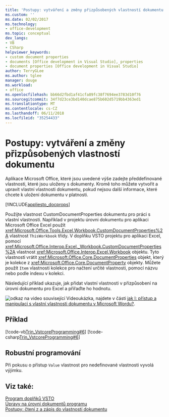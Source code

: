 ```yaml
---
title: 'Postupy: vytváření a změny přizpůsobených vlastností dokumentu'
ms.custom: ''
ms.date: 02/02/2017
ms.technology:
- office-development
ms.topic: conceptual
dev_langs:
- VB
- CSharp
helpviewer_keywords:
- custom document properties
- documents [Office development in Visual Studio], properties
- document properties [Office development in Visual Studio]
author: TerryGLee
ms.author: tglee
manager: douge
ms.workload:
- office
ms.openlocfilehash: bb66d2fbd1af41cfa89fc38f7694ee3783d10f76
ms.sourcegitcommit: 34f7d23ce3bd140dcae875b602d5719bb4363ed1
ms.translationtype: MT
ms.contentlocale: cs-CZ
ms.lasthandoff: 06/11/2018
ms.locfileid: "35254433"
---
```

# <a name="how-to-create-and-modify-custom-document-properties"></a>Postupy: vytváření a změny přizpůsobených vlastností dokumentu
  Aplikace Microsoft Office, které jsou uvedené výše zadejte předdefinované vlastnosti, které jsou uloženy s dokumenty. Kromě toho můžete vytvořit a upravit vlastní vlastnosti dokumentu, pokud nejsou další informace, které chcete k uložení dokumentu v platnosti.  
  
 [!INCLUDE[appliesto_docprops](../vsto/includes/appliesto-docprops-md.md)]  
  
 Použijte vlastnost CustomDocumentProperties dokumentu pro práci s vlastní vlastnosti. Například v projektu úrovni dokumentu pro aplikaci Microsoft Office Excel použít <xref:Microsoft.Office.Tools.Excel.Workbook.CustomDocumentProperties%2A> vlastnost `ThisWorkbook` třídy. V doplňku VSTO projektu pro aplikaci Excel, pomocí <xref:Microsoft.Office.Interop.Excel._Workbook.CustomDocumentProperties%2A> vlastnost <xref:Microsoft.Office.Interop.Excel.Workbook> objektu. Tyto vlastnosti vrátit <xref:Microsoft.Office.Core.DocumentProperties> objekt, který je kolekce z <xref:Microsoft.Office.Core.DocumentProperty> objekty. Můžete použít `Item` vlastnosti kolekce pro načtení určité vlastnosti, pomocí názvu nebo podle indexu v kolekci.  
  
 Následující příklad ukazuje, jak přidat vlastní vlastnosti v přizpůsobení na úrovni dokumentu pro Excel a přiřaďte ho hodnotu.  
  
 ![odkaz na video](../vsto/media/playvideo.gif "odkaz na video") související Videoukázka, najdete v části [jak I: přístup a manipulaci s vlastní vlastnosti dokumentu v Microsoft Wordu?](http://go.microsoft.com/fwlink/?LinkId=136772).  
  
## <a name="example"></a>Příklad  
 [!code-vb[Trin_VstcoreProgramming#6](../vsto/codesnippet/VisualBasic/Trin_VstcoreProgrammingExcelVB/ThisWorkbook.vb#6)]
 [!code-csharp[Trin_VstcoreProgramming#6](../vsto/codesnippet/CSharp/Trin_VstcoreProgrammingExcelCS/ThisWorkbook.cs#6)]  
  
## <a name="robust-programming"></a>Robustní programování  
 Při pokusu o přístup `Value` vlastnost pro nedefinované vlastnosti vyvolá výjimku.  
  
## <a name="see-also"></a>Viz také:  
 [Program doplňků VSTO](../vsto/programming-vsto-add-ins.md)   
 [Úpravy na úrovni dokumentů programu](../vsto/programming-document-level-customizations.md)   
 [Postupy: čtení z a zápis do vlastností dokumentu](../vsto/how-to-read-from-and-write-to-document-properties.md)  
  
  
